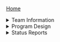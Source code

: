 [Home](https://github.com/ECU-CSCI-4230/SpiralBound/wiki)<br />

<!-- Information Section -->
<details>
  <summary> Team Information </summary>
  <ul>
    <li> <a href="https://github.com/ECU-CSCI-4230/SpiralBound/wiki/About">About SpiralBound</a>
    <li> <a href="https://github.com/ECU-CSCI-4230/SpiralBound/wiki/Charter">Team Charter</a>
  </ul>
</details>

<!-- Program Design -->
<details>
  <summary> Program Design </summary>
  <blockquote>
    <details>
      <summary> Requirements </summary>
      <ul>
        <li> <a href="https://github.com/ECU-CSCI-4230/SpiralBound/wiki/High-Level-Requirements">High-level Requirements</a>
        <li> <a href="https://github.com/ECU-CSCI-4230/SpiralBound/wiki/Requirements:-Notebook">Notebook</a>
        <li> <a href="https://github.com/ECU-CSCI-4230/SpiralBound/wiki/Requirements:-Calendar">Calendar</a>
        <li> <a href="https://github.com/ECU-CSCI-4230/SpiralBound/wiki/Requirements:-Study-Tool">Flash Cards</a>
      </ul>
    </details>
    <details>
      <summary> Architecture and Design [WIP] </summary>
      <ul>
        <li> High-Level Architecture
        <li> Architectural Patterns
        <li> System Components
        <li> Class Diagrams and Important Classes/Functions/Files
        <li> Crash Course (New Dev Intro)
      </ul>
    </details>
    <details>
      <summary> Implementation [WIP] </summary>
      <!-- <ul>
       <li> Technology Stack
       <li> Onboarding Documentation
       <li> Style, Error Checking
       <li> GitHub Usage
      </ul> -->
    </details>
    <details>
      <summary> Testing [WIP] </summary>
      <!-- <ul>
      </ul> -->
    </details>
  </blockquote>
</details>

<!-- Status Reports Section -->
<details>
  <!-- <summary> <a href="https://github.com/ECU-CSCI-4230/SpiralBound/wiki/Status-Reports">Status Reports</a> </summary> -->
  <summary> Status Reports </summary>
  <ul>
    <li> <a href="https://github.com/ECU-CSCI-4230/SpiralBound/wiki/Week-ending-Friday,-January-25">Week ending 01/25</a>
    <li> <a href="https://github.com/ECU-CSCI-4230/SpiralBound/wiki/Week-ending-Friday,-February-1">Week ending 02/01</a>
    <li> <a href="https://github.com/ECU-CSCI-4230/SpiralBound/wiki/Week-ending-Friday,-February-8">Week ending 02/08</a>
    <li> <a href="https://github.com/ECU-CSCI-4230/SpiralBound/wiki/Week-ending-Friday,-February-15">Week ending 02/15</a>
    <li> <a href="https://github.com/ECU-CSCI-4230/SpiralBound/wiki/Week-ending-Friday,-February-22">Week ending 02/22</a>
    <li> <a href="https://github.com/ECU-CSCI-4230/SpiralBound/wiki/Week-ending-Friday,-March-1">Week ending 03/01</a>
    <li> <a href="https://github.com/ECU-CSCI-4230/SpiralBound/wiki/Week-ending-Friday,-March-8">Week ending 03/08</a>
    <li> <a href="https://github.com/ECU-CSCI-4230/SpiralBound/wiki/Week-ending-Friday,-March-15">Week ending 03/15</a>
    <li> <a href="https://github.com/ECU-CSCI-4230/SpiralBound/wiki/Week-ending-Friday,-March-22">Week ending 03/22</a>
    <li> <a href="https://github.com/ECU-CSCI-4230/SpiralBound/wiki/Week-ending-Friday,-March-29">Week ending 03/29</a>
  </ul>
</details>